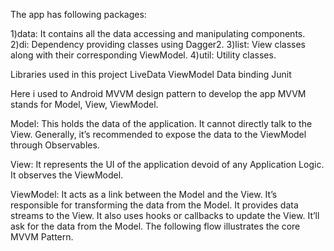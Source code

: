 The app has following packages:


1)data: It contains all the data accessing and manipulating components.
2)di: Dependency providing classes using Dagger2.
3)list: View classes along with their corresponding ViewModel.
4)util: Utility classes.


Libraries used in this project
    LiveData
    ViewModel
    Data binding
    Junit



Here i used to Android MVVM design pattern to develop the app
MVVM stands for Model, View, ViewModel.

Model: This holds the data of the application. It cannot directly talk to the View. Generally, it’s recommended to expose the data to the ViewModel through Observables.

View: It represents the UI of the application devoid of any Application Logic. It observes the ViewModel.

ViewModel: It acts as a link between the Model and the View. It’s responsible for transforming the data from the Model. It provides data streams to the View. It also uses hooks or callbacks to update the View. It’ll ask for the data from the Model.
The following flow illustrates the core MVVM Pattern.



